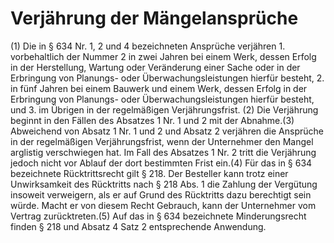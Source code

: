 # Verjährung der Mängelansprüche

(1) Die in § 634 Nr. 1, 2 und 4 bezeichneten Ansprüche verjähren  1.
 vorbehaltlich der Nummer 2 in zwei Jahren bei einem Werk, dessen Erfolg in der Herstellung, Wartung oder Veränderung einer Sache oder in der Erbringung von Planungs- oder Überwachungsleistungen hierfür besteht,
 2.
 in fünf Jahren bei einem Bauwerk und einem Werk, dessen Erfolg in der Erbringung von Planungs- oder Überwachungsleistungen hierfür besteht, und
 3.
 im Übrigen in der regelmäßigen Verjährungsfrist.
(2) Die Verjährung beginnt in den Fällen des Absatzes 1 Nr. 1 und 2 mit der Abnahme.(3) Abweichend von Absatz 1 Nr. 1 und 2 und Absatz 2 verjähren die Ansprüche in der regelmäßigen Verjährungsfrist, wenn der Unternehmer den Mangel arglistig verschwiegen hat. Im Fall des Absatzes 1 Nr. 2 tritt die Verjährung jedoch nicht vor Ablauf der dort bestimmten Frist ein.(4) Für das in § 634 bezeichnete Rücktrittsrecht gilt § 218. Der Besteller kann trotz einer Unwirksamkeit des Rücktritts nach § 218 Abs. 1 die Zahlung der Vergütung insoweit verweigern, als er auf Grund des Rücktritts dazu berechtigt sein würde. Macht er von diesem Recht Gebrauch, kann der Unternehmer vom Vertrag zurücktreten.(5) Auf das in § 634 bezeichnete Minderungsrecht finden § 218 und Absatz 4 Satz 2 entsprechende Anwendung. 

